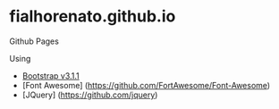 fialhorenato.github.io
======================

Github Pages

Using
- [Bootstrap v3.1.1](https://github.com/twbs/bootstrap)
- [Font Awesome] (https://github.com/FortAwesome/Font-Awesome)
- [JQuery] (https://github.com/jquery)
